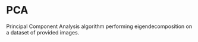 # PCA
Principal Component Analysis algorithm performing eigendecomposition on a dataset of provided images.

